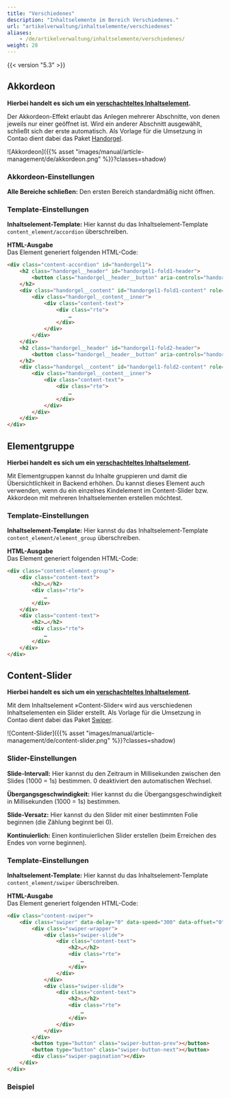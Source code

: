 ```yaml
---
title: "Verschiedenes"
description: "Inhaltselemente im Bereich Verschiedenes."
url: "artikelverwaltung/inhaltselemente/verschiedenes"
aliases:
    - /de/artikelverwaltung/inhaltselemente/verschiedenes/
weight: 28
---
```


{{< version "5.3" >}}


## Akkordeon

**Hierbei handelt es sich um ein [verschachteltes Inhaltselement](/de/artikelverwaltung/inhaltselemente/#verschachtelte-inhaltselemente).**

Der Akkordeon-Effekt erlaubt das Anlegen mehrerer Abschnitte, von denen jeweils nur einer geöffnet ist. Wird ein
anderer Abschnitt ausgewählt, schließt sich der erste automatisch. Als Vorlage für die Umsetzung in Contao dient dabei 
das Paket [Handorgel](https://github.com/oncode/handorgel). 

![Akkordeon]({{% asset "images/manual/article-management/de/akkordeon.png" %}}?classes=shadow)


### Akkordeon-Einstellungen

**Alle Bereiche schließen:** Den ersten Bereich standardmäßig nicht öffnen.


### Template-Einstellungen

**Inhaltselement-Template:** Hier kannst du das Inhaltselement-Template `content_element/accordion` überschreiben.

**HTML-Ausgabe**  
Das Element generiert folgenden HTML-Code:

```html
<div class="content-accordion" id="handorgel1">
    <h2 class="handorgel__header" id="handorgel1-fold1-header">
        <button class="handorgel__header__button" aria-controls="handorgel1-fold1-content" aria-expanded="false" aria-disabled="false">…</button>
    </h2>
    <div class="handorgel__content" id="handorgel1-fold1-content" role="region" aria-labelledby="handorgel1-fold1-header" style="height: 0px;">
        <div class="handorgel__content__inner">
            <div class="content-text">
                <div class="rte">
                    …
                </div>
            </div>
        </div>
    </div>
    <h2 class="handorgel__header" id="handorgel1-fold2-header">
        <button class="handorgel__header__button" aria-controls="handorgel1-fold2-content" aria-expanded="false" aria-disabled="false">…</button>
    </h2>
    <div class="handorgel__content" id="handorgel1-fold2-content" role="region" aria-labelledby="handorgel1-fold2-header" style="height: 0px;">
        <div class="handorgel__content__inner">
            <div class="content-text">
                <div class="rte">
                    …
                </div>
            </div>
        </div>
    </div>
</div>
```


## Elementgruppe

**Hierbei handelt es sich um ein [verschachteltes Inhaltselement](/de/artikelverwaltung/inhaltselemente/#verschachtelte-inhaltselemente).**

Mit Elementgruppen kannst du Inhalte gruppieren und damit die Übersichtlichkeit in Backend erhöhen. Du kannst dieses 
Element auch verwenden, wenn du ein einzelnes Kindelement im Content-Slider bzw. Akkordeon mit mehreren 
Inhaltselementen erstellen möchtest.

### Template-Einstellungen

**Inhaltselement-Template:** Hier kannst du das Inhaltselement-Template `content_element/element_group` überschreiben.

**HTML-Ausgabe**  
Das Element generiert folgenden HTML-Code:

```html
<div class="content-element-group">
    <div class="content-text">
        <h2>…</h2>
        <div class="rte">
            …
        </div>
    </div>
    <div class="content-text">
        <h2>…</h2>
        <div class="rte">
            …
        </div>
    </div>
</div>
```


## Content-Slider

**Hierbei handelt es sich um ein [verschachteltes Inhaltselement](/de/artikelverwaltung/inhaltselemente/#verschachtelte-inhaltselemente).**

Mit dem Inhaltselement »Content-Slider« wird aus verschiedenen Inhaltselementen ein Slider erstellt. Als Vorlage für die 
Umsetzung in Contao dient dabei das Paket [Swiper](https://swiperjs.com/).

![Content-Slider]({{% asset "images/manual/article-management/de/content-slider.png" %}}?classes=shadow)


### Slider-Einstellungen

**Slide-Intervall:** Hier kannst du den Zeitraum in Millisekunden zwischen den Slides (1000 = 1s) bestimmen. 0
deaktiviert den automatischen Wechsel.

**Übergangsgeschwindigkeit:** Hier kannst du die Übergangsgeschwindigkeit in Millisekunden (1000 = 1s) bestimmen.

**Slide-Versatz:** Hier kannst du den Slider mit einer bestimmten Folie beginnen (die Zählung beginnt bei 0).

**Kontinuierlich:** Einen kontinuierlichen Slider erstellen (beim Erreichen des Endes von vorne beginnen).


### Template-Einstellungen

**Inhaltselement-Template:** Hier kannst du das Inhaltselement-Template `content_element/swiper` überschreiben.

**HTML-Ausgabe**  
Das Element generiert folgenden HTML-Code:

```html
<div class="content-swiper">
    <div class="swiper" data-delay="0" data-speed="300" data-offset="0" data-loop>
        <div class="swiper-wrapper">
            <div class="swiper-slide">
                <div class="content-text">
                    <h2>…</h2>
                    <div class="rte">
                        …
                    </div>
                </div>
            </div>
            <div class="swiper-slide">
                <div class="content-text">
                    <h2>…</h2>
                    <div class="rte">
                        …
                    </div>
                </div>
            </div>
        </div>
        <button type="button" class="swiper-button-prev"></button>
        <button type="button" class="swiper-button-next"></button>
        <div class="swiper-pagination"></div>
    </div>
</div>
```

### Beispiel